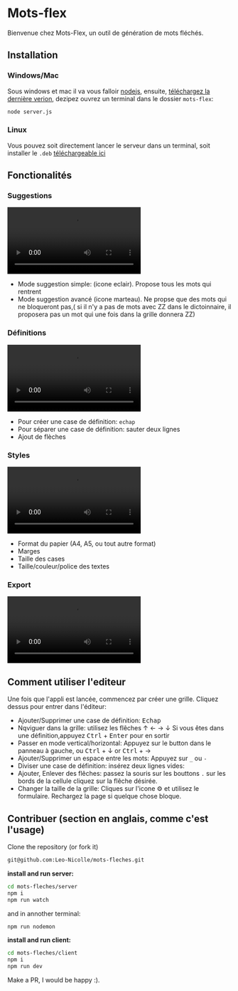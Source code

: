 # Mots-flex

Bienvenue chez Mots-Flex, un outil de génération de mots fléchés.

## Installation

### Windows/Mac

Sous windows et mac il va vous falloir [nodejs](https://nodejs.org/en/download), ensuite, [téléchargez la dernière verion](https://github.com/Leo-Nicolle/mots-fleches/releases/latest), dezipez ouvrez un terminal dans le dossier `mots-flex`: 
```bash
node server.js
```

### Linux
Vous pouvez soit directement lancer le serveur dans un terminal, soit installer le `.deb` [téléchargeable ici](https://github.com/Leo-Nicolle/mots-fleches/releases/latest)


## Fonctionalités

### Suggestions

![](https://user-images.githubusercontent.com/7451806/226173711-224940ab-17fe-4495-aeca-3f058996eaa8.mp4)

 - Mode suggestion simple: (icone eclair). Propose tous les mots qui rentrent
 - Mode suggestion avancé (icone marteau). Ne propse que des mots qui ne bloqueront pas,( si il n'y a pas de mots avec ZZ dans le dictoinnaire, il proposera pas un mot qui une fois dans la grille donnera ZZ) 


### Définitions

![](https://user-images.githubusercontent.com/7451806/226173722-e1e6e5ba-1f39-4c68-9452-35094e7abe33.mp4)

 - Pour créer une case de définition: `echap`
 - Pour séparer une case de définition: sauter deux lignes
 - Ajout de flèches

### Styles

![](https://user-images.githubusercontent.com/7451806/226175011-0e5de156-70da-4955-9490-dbc411927484.mp4)

 - Format du papier (A4, A5, ou tout autre format)
 - Marges
 - Taille des cases
 - Taille/couleur/police des textes

### Export

![](https://user-images.githubusercontent.com/7451806/232314140-940b8ddf-0f99-47fa-a0ac-4db266715133.mp4)


## Comment utiliser l'editeur
Une fois que l'appli est lancée, commencez par créer une grille. Cliquez dessus pour entrer dans l'éditeur:

 - Ajouter/Supprimer une case de définition: <kbd>Echap</kbd>
 - Nqviguer dans la grille: utilisez les flêches &uarr; &larr; &rarr; &darr; Si vous êtes dans une définition,appuyez <kbd>Ctrl</kbd> + <kbd>Enter</kbd> pour en sortir
 - Passer en mode vertical/horizontal: Appuyez  sur le button dans le panneau à gauche, ou <kbd>Ctrl</kbd> + &darr; or <kbd>Ctrl</kbd> + &rarr;
 - Ajouter/Supprimer un espace entre les mots: Appuyez sur `_` ou `-`
 - Diviser une case de définition: insérez deux lignes vides:
 - Ajouter, Enlever des flêches: passez la souris sur les bouttons `.` sur les bords de la cellule cliquez sur la flêche désirée.
 - Changer la taille de la grille: Cliques sur l'icone :gear: et utilisez le formulaire. Rechargez la page si quelque chose bloque. 

## Contribuer (section en anglais, comme c'est l'usage)

Clone the repository (or fork it)
```sh
git@github.com:Leo-Nicolle/mots-fleches.git
```

**install and run server:**
```sh
cd mots-fleches/server
npm i
npm run watch
```
and in annother terminal:
```sh
npm run nodemon
```
**install and run client:**
```sh
cd mots-fleches/client
npm i
npm run dev
```
Make a PR, I would be happy :).